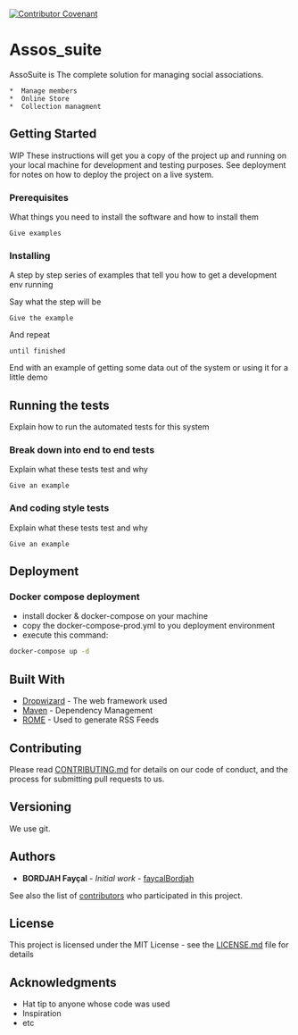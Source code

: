 [![Contributor Covenant](https://img.shields.io/badge/Contributor%20Covenant-v2.0%20adopted-ff69b4.svg)](code_of_conduct.md) 
# Assos_suite

AssoSuite is The complete solution for managing social associations.
	
	*  Manage members
	*  Online Store
	*  Collection managment

## Getting Started
WIP	
These instructions will get you a copy of the project up and running on your local machine for development and testing purposes. See deployment for notes on how to deploy the project on a live system.

### Prerequisites

What things you need to install the software and how to install them

```
Give examples
```

### Installing

A step by step series of examples that tell you how to get a development env running

Say what the step will be

```
Give the example
```

And repeat

```
until finished
```

End with an example of getting some data out of the system or using it for a little demo

## Running the tests

Explain how to run the automated tests for this system

### Break down into end to end tests

Explain what these tests test and why

```
Give an example
```

### And coding style tests

Explain what these tests test and why

```
Give an example
```

## Deployment
### Docker compose deployment
- install docker & docker-compose on your machine
- copy the docker-compose-prod.yml to you deployment environment
- execute this command:
```bash
docker-compose up -d 
```

## Built With

* [Dropwizard](http://www.dropwizard.io/1.0.2/docs/) - The web framework used
* [Maven](https://maven.apache.org/) - Dependency Management
* [ROME](https://rometools.github.io/rome/) - Used to generate RSS Feeds

## Contributing

Please read [CONTRIBUTING.md](https://gist.github.com/PurpleBooth/b24679402957c63ec426) for details on our code of conduct, and the process for submitting pull requests to us.

## Versioning

We use git.

## Authors

* **BORDJAH Fayçal** - *Initial work* - [faycalBordjah](https://github.com/faycalBordjah)

See also the list of [contributors](https://github.com/faycalBordjah/assos_suite/graphs/contributors) who participated in this project.

## License

This project is licensed under the MIT License - see the [LICENSE.md](LICENSE.md) file for details

## Acknowledgments

* Hat tip to anyone whose code was used
* Inspiration
* etc


